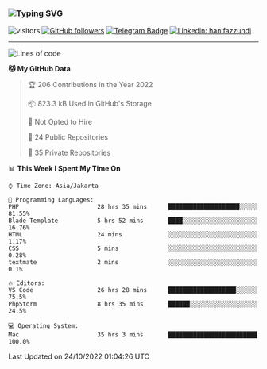 ### [![Typing SVG](https://readme-typing-svg.herokuapp.com?font=lato&size=22&lines=Hi+There+👋)](https://git.io/typing-svg) 

![visitors](https://visitor-badge.glitch.me/badge?page_id=hanifazzuhdi.hanifazzuhdi)
[![GitHub followers](https://img.shields.io/github/followers/hanifazzuhdi?label=Follow&style=social)](https://github.com/hanifazzuhdi/?tab=follow) 
[![Telegram Badge](https://img.shields.io/badge/-hanif0198-blue?style=social&logo=telegram&link=https://www.t.me/hanif0198/)](https://www.t.me/hanif0198/) 
[![Linkedin: hanifazzuhdi](https://img.shields.io/badge/-hanifazzuhdi-blue?style=flat-square&logo=Linkedin&logoColor=white&link=https://www.linkedin.com/in/hanif-az-zuhdi-69688019b/)](https://www.linkedin.com/in/hanif-az-zuhdi-69688019b/) 

<hr/>

<!--START_SECTION:waka-->
![Lines of code](https://img.shields.io/badge/From%20Hello%20World%20I%27ve%20Written-6%20Million%20lines%20of%20code-blue)

**🐱 My GitHub Data** 

> 🏆 206 Contributions in the Year 2022
 > 
> 📦 823.3 kB Used in GitHub's Storage 
 > 
> 🚫 Not Opted to Hire
 > 
> 📜 24 Public Repositories 
 > 
> 🔑 35 Private Repositories  
 > 
📊 **This Week I Spent My Time On** 

```text
⌚︎ Time Zone: Asia/Jakarta

💬 Programming Languages: 
PHP                      28 hrs 35 mins      ████████████████████░░░░░   81.55% 
Blade Template           5 hrs 52 mins       ████░░░░░░░░░░░░░░░░░░░░░   16.76% 
HTML                     24 mins             ░░░░░░░░░░░░░░░░░░░░░░░░░   1.17% 
CSS                      5 mins              ░░░░░░░░░░░░░░░░░░░░░░░░░   0.28% 
textmate                 2 mins              ░░░░░░░░░░░░░░░░░░░░░░░░░   0.1%

🔥 Editors: 
VS Code                  26 hrs 28 mins      ███████████████████░░░░░░   75.5% 
PhpStorm                 8 hrs 35 mins       ██████░░░░░░░░░░░░░░░░░░░   24.5%

💻 Operating System: 
Mac                      35 hrs 3 mins       █████████████████████████   100.0%

```


 Last Updated on 24/10/2022 01:04:26 UTC
<!--END_SECTION:waka-->
